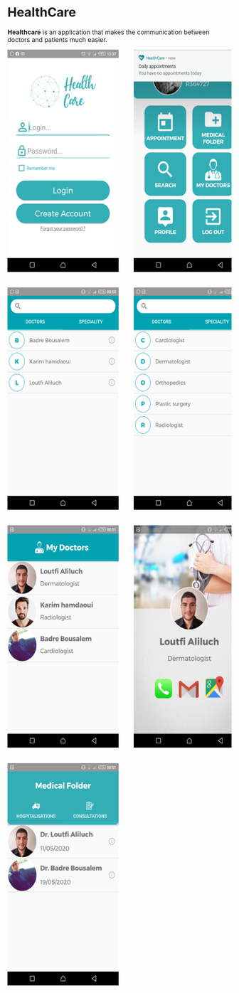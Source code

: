 # HealthCare
<b>Healthcare</b> is an application that makes the communication between doctors and patients much easier.
<pre>
<img src="Images/1.png" height = "500px" width= "250px">    <img src="Images/2.png" height = "500px" width= "250px">    <img src="Images/3.png" height = "500px" width= "250px"> <br/></br>
<img src="Images/4.png" height = "500px" width= "250px">    <img src="Images/5.png" height = "500px" width= "250px">    <img src="Images/6.png" height = "500px" width= "250px"> <br/></br>
<img src="Images/7.png" height = "500px" width= "250px">    <img src="Images/8.png" height = "500px" width= "250px">    <img src="Images/9.png" height = "500px" width= "250px"> <br/></br>
<img src="Images/10.png" height = "500px" width= "250px">
</pre>
